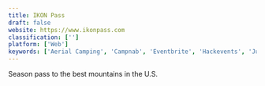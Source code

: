 ```yaml
---
title: IKON Pass
draft: false 
website: https://www.ikonpass.com
classification: ['']
platform: ['Web']
keywords: ['Aerial Camping', 'Campnab', 'Eventbrite', 'Hackevents', 'Jukely', 'Meeve', 'MoneyMailMe', 'Nomad List', 'Nomadgears', 'Notist', 'Outdoors', 'Outdoorsy', 'Selina', 'Slow Cabins', 'Sporteventus for iOS', 'Surf Trip List', 'Tech Conferences 2019', 'TickPick', 'Van Secrets', 'Whympr', 'You Borrowed It', 'elSage Designs']
---
```

Season pass to the best mountains in the U.S.